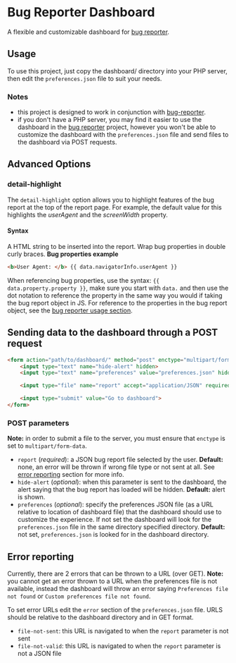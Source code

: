 # Bug Reporter Dashboard
A flexible and customizable dashboard for [bug reporter](https://github.com/JackChilds/Bug-Reporter).

## Usage
To use this project, just copy the dashboard/ directory into your PHP server, then edit the `preferences.json` file to suit your needs.

### Notes
- this project is designed to work in conjunction with [bug-reporter](https://JackChilds/Bug-Reporter).
- if you don't have a PHP server, you may find it easier to use the dashboard in the [bug reporter](https://github.com/JackChilds/Bug-Reporter) project, however you won't be able to customize the dashboard with the `preferences.json` file and send files to the dashboard via POST requests.

## Advanced Options

### detail-highlight
The `detail-highlight` option allows you to highlight features of the bug report at the top of the report page. For example, the default value for this highlights the *userAgent* and the *screenWidth* property.

#### Syntax
A HTML string to be inserted into the report. Wrap bug properties in double curly braces.
**Bug properties example**
```html
<b>User Agent: </b> {{ data.navigatorInfo.userAgent }}
```
When referencing bug properties, use the syntax: `{{ data.property.property }}`, make sure you start with `data.` and then use the dot notation to reference the property in the same way you would if taking the bug report object in JS.
For reference to the properties in the bug report object, see the [bug reporter usage section](https://github.com/JackChilds/Bug-Reporter#usage).

## Sending data to the dashboard through a POST request
```html
<form action="path/to/dashboard/" method="post" enctype="multipart/form-data">
    <input type="text" name="hide-alert" hidden>
    <input type="text" name="preferences" value="preferences.json" hidden>

    <input type="file" name="report" accept="application/JSON" required>

    <input type="submit" value="Go to dashboard">
</form>
```
### POST parameters
**Note:** in order to submit a file to the server, you must ensure that `enctype` is set to `multipart/form-data`.

- `report` (*required*): a JSON bug report file selected by the user. **Default:** none, an error will be thrown if wrong file type or not sent at all. See [error reporting](#error-reporting) section for more info.
- `hide-alert` (*optional*): when this parameter is sent to the dashboard, the alert saying that the bug report has loaded will be hidden. **Default:** alert is shown.
- `preferences` (*optional*): specify the preferences JSON file (as a URL relative to location of dashboard file) that the dashboard should use to customize the experience. If not set the dashboard will look for the `preferences.json` file in the same directory specified directory. **Default:** not set, `preferences.json` is looked for in the dashboard directory.

## Error reporting
Currently, there are 2 errors that can be thrown to a URL (over GET). **Note:** you cannot get an error thrown to a URL when the preferences file is not available, instead the dashboard will throw an error saying `Preferences file not found` or `Custom preferences file not found`.

To set error URLs edit the `error` section of the `preferences.json` file. URLS should be relative to the dashboard directory and in GET format.

- `file-not-sent`: this URL is navigated to when the `report` parameter is not sent
- `file-not-valid`: this URL is navigated to when the `report` parameter is not a JSON file